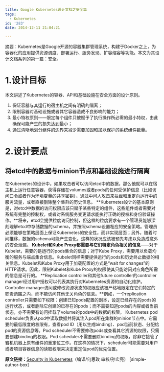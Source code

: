 ```yaml
---
title: Google Kubernetes设计文档之安全篇
tags:
  - Kubernetes
id: '283'
date: 2014-12-11 21:04:21

---
```


摘要：Kubernetes是Google开源的容器集群管理系统，构建于Docker之上，为容器化的应用提供资源调度、部署运行、服务发现、扩容缩容等功能。本文为其设计文档系列的第一篇：安全。

<!-- more -->

**1.设计目标**
==========

本文讲述了Kubernetes的容器、API和基础设施在安全方面的设计原则。

1.  保证容器与其运行的宿主机之间有明确的隔离；
2.  限制容器对基础设施或者其它容器造成不良影响的能力；
3.  最小特权原则——限定每个组件只被赋予了执行操作所必需的最小特权，由此确保可能产生的损失达到最小；
4.  通过清晰地划分组件的边界来减少需要加固和加以保护的系统组件数量。

**2.设计要点**
==========

**将etcd中的数据与minion节点和基础设施进行隔离**
-------------------------------

在Kubernetes的设计中，如果攻击者可以访问etcd中的数据，那么他就可以在宿主机上运行任意容器，获得存储在volumes或者pods的任何受保护信息（比如访问口令或者作为环境变量的共享密钥），通过中间人攻击来拦截和重定向运行中的服务流量，或者直接删除整个集群的历史信息。 **Kubernetes设计的基本原则是，对etcd中数据的访问权限应该只赋予某些特定的组件，这些组件或者需要对系统有完整的控制权，或者对系统服务变更请求能执行正确的授权和身份验证操作。**将来，etcd会提供粒度访问控制，但这样的粒度要求有一个管理员能够深刻理解etcd中存储数据的schema，并按照schema设置相应的安全策略。管理员必须能够在策略层面上保证Kubernetes的安全性，而非实现层面；另外，随着时间推移，数据的schema可能产生变化，这样的状况应该被预先考虑以免造成意外的安全泄漏。 **Kubelet和Kube Proxy都需要与它们特定角色相关的信息**——对于Kubelet，需要的是运行的pods集合的信息；对于Kube Proxy，需要用以负载均衡的服务与端点集合信息。Kubelet同样需要提供运行的pods和历史终止数据的相关信息。Kubelet和Kube Proxy用于加载配置的方式是“wait for changes”的HTTP请求。因此，限制Kubelet和Kube Proxy的权限使其只能访问对应角色所需的信息是可行的。 **Replication controller和其他future controller的controller manager经过用户授权可以代表其执行对Kubernetes资源的自动化维护。Controller manager访问或修改资源状态的权限应该被严格地限定在它们特定的职责范围之内，而不能访问其他无关角色的信息。**例如，一个replication controller只需要如下权限：创建已知pods配置的副本，设定已经存在的pods的运行状态，或者删除它创建的已存在的pods；而不需要知道pods的内容或者当前状态，亦不需要有访问挂载了volume的pods中的数据的权限。 Kubernetes pod scheduler负责从pod中读取数据并将其注入pod所在集群的minion节点中。它需要的最低限度的权限有，查看pod ID（用以生成binding）、pod当前状态、分配给pod的资源信息等。Pod scheduler不需要修改pods或查看其它资源的权限，只需要创建binding的权限。Pod scheduler不需要删除binding的权限，除非它接管了宕机机器上原有组件的重定位工作。在这样的情况下，scheduler可能需要对用户或者项目容器信息的读取权限来决定重定位pod的优先位置。 

**原文链接：**[Security in Kubernetes](https://github.com/GoogleCloudPlatform/kubernetes/blob/master/docs/design/security.md)（编译/何思玫 审校/孙宏亮） \[simple-author-box\]